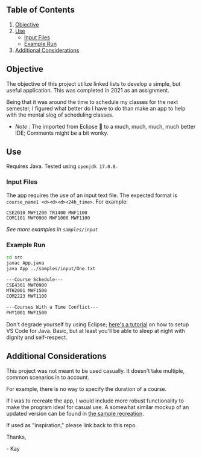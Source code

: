 ## Table of Contents
1. [Objective](#objective)
2. [Use](#use)
    * [Input Files](#input-files)
    * [Example Run](#example-run)
3. [Additional Considerations](#additional-considerations)


## Objective

The objective of this project utilize linked lists to develop a simple, but useful application. This was completed in 2021 as an assignment.

Being that it was around the time to schedule my classes for the next semester, I figured what better do I have to do than make an app to help with the mental slog of scheduling classes.

- _Note_ : The imported from Eclipse 🤢 to a much, much, much, much better IDE; Comments might be a bit wonky.


## Use

Requires Java. Tested using `openjdk 17.0.8`.

### Input Files

The app requires the use of an input text file. The expected format is 
`course_name1 <d><d><d><24h_time>`. For example:

```
CSE2010 MWF1200 TR1400 MWF1100
COM1101 MWF0900 MWF1000 MWF1100
```

_See more examples in `samples/input`_

### Example Run

```bash
cd src
javac App.java
java App ../samples/input/One.txt

---Course Schedule---
CSE4301 MWF0900
MTH2001 MWF1500
COM2223 MWF1100

---Courses With a Time Conflict---
PHY1001 MWF1500 
```

Don't degrade yourself by using Eclipse; [here's a tutorial](https://code.visualstudio.com/docs/java/java-tutorial) on how to setup VS Code for Java. Basic, but at least you'll be able to sleep at night with dignity and self-respect.

## Additional Considerations

This project was not meant to be used casually. It doesn't take multiple, common scenarios in to account. 

For example, there is no way to specify the duration of a course.

If I was to recreate the app, I would include more robust functionality to make the program ideal for casual use. A somewhat similar mockup of an updated version can be found in [the sample recreation](SampleRecreation.ipynb).

If used as "inspiration," please link back to this repo.

Thanks,

\- Kay

